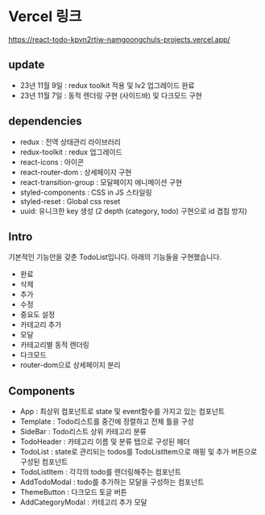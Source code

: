 # Vercel 링크
<https://react-todo-kpvn2rtjw-namgoongchuls-projects.vercel.app/>

## update
- 23년 11월 9일 : redux toolkit 적용 및 lv2 업그레이드 완료
- 23년 11월 7일 : 동적 렌더링 구현 (사이드바) 및 다크모드 구현

## dependencies
- redux : 전역 상태관리 라이브러리
- redux-toolkit : redux 업그레이드
- react-icons : 아이콘
- react-router-dom : 상세페이지 구현
- react-transition-group : 모달페이지 애니메이션 구현
- styled-components : CSS in JS 스타일링
- styled-reset : Global css reset
- uuid: 유니크한 key 생성 (2 depth (category, todo) 구현으로 id 겹침 방지)


## Intro
기본적인 기능만을 갖춘 TodoList입니다. 아래의 기능들을 구현했습니다.

 - 완료
 - 삭제
 - 추가
 - 수정
 - 중요도 설정
 - 카테고리 추가
 - 모달
 - 카테고리별 동적 렌더링
 - 다크모드
 - router-dom으로 상세페이지 분리

## Components
 - App : 최상위 컴포넌트로 state 및 event함수를 가지고 있는 컴포넌트
 - Template : Todo리스트를 중간에 정렬하고 전체 틀을 구성
 - SideBar : Todo리스트 상위 카테고리 분류
 - TodoHeader : 카테고리 이름 및 분류 탭으로 구성된 헤더
 - TodoList : state로 관리되는 todos를 TodoListItem으로 매핑 및 추가 버튼으로 구성된 컴포넌트
 - TodoListItem : 각각의 todo를 렌더링해주는 컴포넌트
 - AddTodoModal : todo를 추가하는 모달을 구성하는 컴포넌트
 - ThemeButton : 다크모드 토글 버튼
 - AddCategoryModal : 카테고리 추가 모달